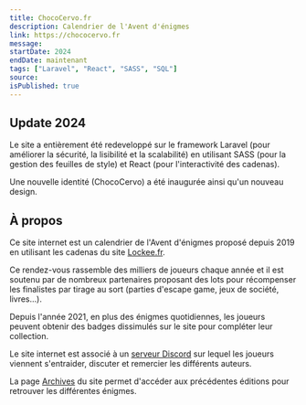 ```yaml
---
title: ChocoCervo.fr
description: Calendrier de l'Avent d'énigmes
link: https://chococervo.fr
message:
startDate: 2024
endDate: maintenant
tags: ["Laravel", "React", "SASS", "SQL"]
source:
isPublished: true
---
```


## Update 2024

Le site a entièrement été redeveloppé sur le framework Laravel (pour améliorer la sécurité, la lisibilité et la scalabilité) en utilisant SASS (pour la gestion des feuilles de style) et React (pour l'interactivité des cadenas).

Une nouvelle identité (ChocoCervo) a été inaugurée ainsi qu'un nouveau design.

## À propos

Ce site internet est un calendrier de l'Avent d'énigmes proposé depuis 2019 en utilisant les cadenas du site [Lockee.fr](https://lockee.fr/).

Ce rendez-vous rassemble des milliers de joueurs chaque année et il est soutenu par de nombreux partenaires proposant des lots pour récompenser les finalistes par tirage au sort (parties d'escape game, jeux de société, livres...).

Depuis l'année 2021, en plus des énigmes quotidiennes, les joueurs peuvent obtenir des badges dissimulés sur le site pour compléter leur collection.

Le site internet est associé à un [serveur Discord](https://discord.gg/JRGYsHKcbf) sur lequel les joueurs viennent s'entraider, discuter et remercier les différents auteurs.

La page [Archives](https://chococervo.fr/archives/) du site permet d'accéder aux précédentes éditions pour retrouver les différentes énigmes.
